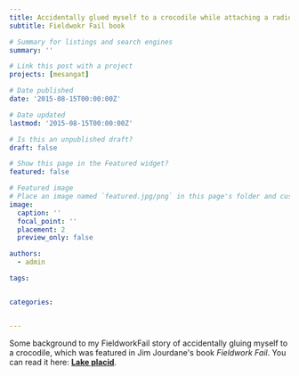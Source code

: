 ```yaml
---
title: Accidentally glued myself to a crocodile while attaching a radio transmitter (fieldworkfail)
subtitle: Fieldwokr Fail book

# Summary for listings and search engines
summary: ''

# Link this post with a project
projects: [mesangat]

# Date published
date: '2015-08-15T00:00:00Z'

# Date updated
lastmod: '2015-08-15T00:00:00Z'

# Is this an unpublished draft?
draft: false

# Show this page in the Featured widget?
featured: false

# Featured image
# Place an image named `featured.jpg/png` in this page's folder and customize its options here.
image:
  caption: ''
  focal_point: ''
  placement: 2
  preview_only: false

authors:
  - admin

tags:


categories:


---
```


Some background to my FieldworkFail story of accidentally gluing myself to a crocodile, which was featured in Jim Jourdane's book *Fieldwork Fail*. You can read it here: [**Lake placid**](http://fieldworkfail.com/lake-placid/).
